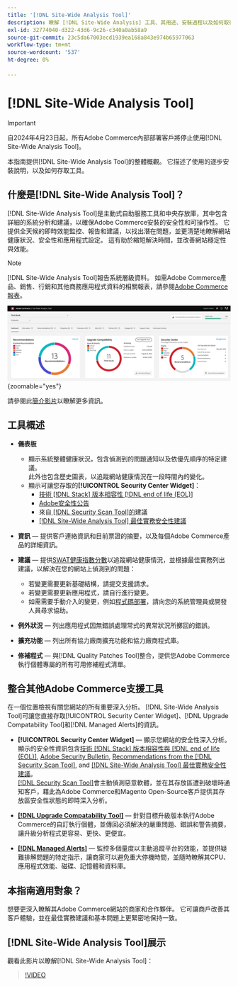 ```yaml
---
title: '[!DNL Site-Wide Analysis Tool]'
description: 瞭解 [!DNL Site-Wide Analysis] 工具、其用途、安裝過程以及如何取得存取權
exl-id: 32774040-d322-43d6-9c26-c340a0ab58a9
source-git-commit: 23c5da67003ecd1939ea168a843e974b65977063
workflow-type: tm+mt
source-wordcount: '537'
ht-degree: 0%

---
```


# [!DNL Site-Wide Analysis Tool]

>[!IMPORTANT]
>
>自2024年4月23日起，所有Adobe Commerce內部部署客戶將停止使用[!DNL Site-Wide Analysis Tool]。

本指南提供[!DNL Site-Wide Analysis Tool]的整體概觀。 它描述了使用的逐步安裝說明，以及如何存取工具。

## 什麼是[!DNL Site-Wide Analysis Tool]？

[!DNL Site-Wide Analysis Tool]是主動式自助服務工具和中央存放庫，其中包含詳細的系統分析和建議，以確保Adobe Commerce安裝的安全性和可操作性。 它提供全天候的即時效能監控、報告和建議，以找出潛在問題，並更清楚地瞭解網站健康狀況、安全性和應用程式設定。 這有助於縮短解決時間，並改善網站穩定性與效能。

>[!NOTE]
>
>[!DNL Site-Wide Analysis Tool]報告系統層級資料。 如需Adobe Commerce產品、銷售、行銷和其他商務應用程式資料的相關報表，請參閱[Adobe Commerce報表](https://experienceleague.adobe.com/en/docs/commerce-admin/start/reporting/reports-menu)。

![全網站分析工具儀表板](../../assets/tools/swat-dashboard.png){zoomable="yes"}

請參閱此[簡介影片](https://www.youtube.com/watch?v=KW2R8ki_RG4)以瞭解更多資訊。

## 工具概述

- **儀表板**
   - 顯示系統整體健康狀況，包含偵測到的問題通知以及依優先順序的特定建議。<br>
此外也包含歷史圖表，以追蹤網站健康情況在一段時間內的變化。
   - 顯示可讓您存取的&#x200B;**[!UICONTROL Security Center Widget]**：
      - [技術 [!DNL Stack] 版本相容性 [!DNL end of life (EOL)]](https://experienceleague.adobe.com/docs/commerce-operations/installation-guide/system-requirements.html)
      - [Adobe安全性公告](https://helpx.adobe.com/security/security-bulletin.html)
      - 來自[ [!DNL Security Scan Tool]的](https://experienceleague.adobe.com/docs/commerce-admin/systems/security/security-scan.html)建議
      - [[!DNL Site-Wide Analysis Tool] 最佳實務安全性建議](https://experienceleague.adobe.com/docs/commerce-operations/tools/site-wide-analysis-tool/recommendations.html)

- **資訊** — 提供客戶連絡資訊和目前票證的摘要，以及每個Adobe Commerce產品的詳細資訊。

- **建議** — 提供[SWAT健康指數分數](#swat-health-index.md)以追蹤網站健康情況，並根據最佳實務列出建議，以解決在您的網站上偵測到的問題：
   - 若變更需要更新基礎結構，請提交支援請求。
   - 若變更需要更新應用程式，請自行進行變更。
   - 如需需要手動介入的變更，例如[程式碼部署](https://experienceleague.adobe.com/docs/commerce-cloud-service/user-guide/architecture/pro-develop-deploy-workflow.html#deployment-workflow)，請向您的系統管理員或開發人員尋求協助。

- **例外狀況** — 列出應用程式因無錯誤處理常式的異常狀況所擲回的錯誤。

- **擴充功能** — 列出所有協力廠商擴充功能和協力廠商程式庫。

- **修補程式** — 與[!DNL Quality Patches Tool]整合，提供您Adobe Commerce執行個體專屬的所有可用修補程式清單。

## 整合其他Adobe Commerce支援工具

在一個位置檢視有關您網站的所有重要深入分析。 [!DNL Site-Wide Analysis Tool]可讓您直接存取[!UICONTROL Security Center Widget]、[!DNL Upgrade Compatability Tool]和[!DNL Managed Alerts]的資訊。

- **[!UICONTROL Security Center Widget]** — 顯示您網站的安全性深入分析。<br>
顯示的安全性資訊包含[技術 [!DNL Stack] 版本相容性與 [!DNL end of life (EOL)]](https://experienceleague.adobe.com/docs/commerce-operations/installation-guide/system-requirements.html), [Adobe Security Bulletin](https://helpx.adobe.com/security/security-bulletin.html), [Recommendations from the [!DNL Security Scan Tool]](https://experienceleague.adobe.com/docs/commerce-admin/systems/security/security-scan.html), and [[!DNL Site-Wide Analysis Tool] 最佳實務安全性建議](https://experienceleague.adobe.com/docs/commerce-operations/tools/site-wide-analysis-tool/recommendations.html)。<br>
[[!DNL Security Scan Tool]](https://experienceleague.adobe.com/docs/commerce-admin/systems/security/security-scan.html)會主動偵測惡意軟體，並在其存放區遭到破壞時通知客戶，藉此為Adobe Commerce和Magento Open-Source客戶提供其存放區安全性狀態的即時深入分析。

- [**[!DNL Upgrade Compatability Tool]**](../../upgrade/upgrade-compatibility-tool/overview.md) — 針對目標升級版本執行Adobe Commerce的自訂執行個體，並傳回必須解決的嚴重問題、錯誤和警告摘要，讓升級分析程式更容易、更快、更便宜。

- [**[!DNL Managed Alerts]**](https://support.magento.com/hc/en-us/sections/360010758472-Managed-alerts-for-Adobe-Commerce) — 監控多個量度以主動追蹤平台的效能，並提供疑難排解問題的特定指示，讓商家可以避免重大停機時間，並隨時瞭解其CPU、應用程式效能、磁碟、記憶體和資料庫。

## 本指南適用對象？

想要更深入瞭解其Adobe Commerce網站的商家和合作夥伴。 它可讓商戶改善其客戶體驗，並在最佳實務建議和基本問題上更緊密地保持一致。

## [!DNL Site-Wide Analysis Tool]展示

觀看此影片以瞭解[!DNL Site-Wide Analysis Tool]：

>[!VIDEO](https://video.tv.adobe.com/v/344001?quality=12)
